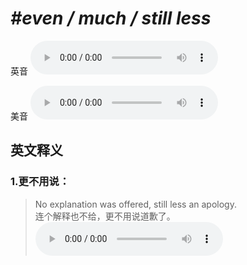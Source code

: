 # ***\#even / much / still less*** 
英音
<audio src="./media/still less1.aac" controls="controls"></audio>

美音
<audio src="./media/still less2.aac" controls="controls"></audio>



  

英文释义
---
### 1.**更不用说：**  

 > No explanation was offered, still less an apology.   
 > 连个解释也不给，更不用说道歉了。    
<audio src="./media/less-5.aac" controls="controls"></audio>


